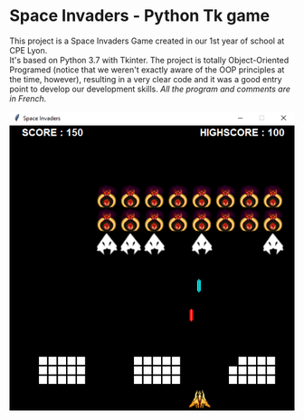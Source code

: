 # Space Invaders - Python Tk game  
This project is a Space Invaders Game created in our 1st year of school at CPE Lyon.   
It's based on Python 3.7 with Tkinter. 
The project is totally Object-Oriented Programed (notice that we weren't exactly aware of the OOP principles at the time, however), resulting in a very clear code and it was a good entry point to develop our development skills.
*All the program and comments are in French.*

![Space Invaders Game](spaceinvaders_game.png)
